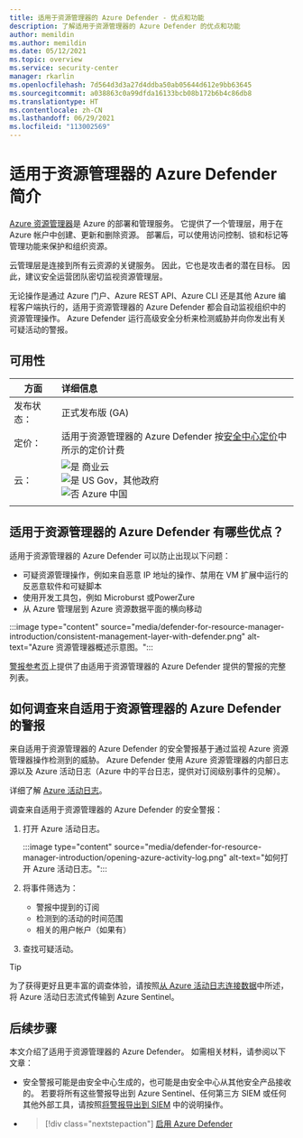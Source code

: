```yaml
---
title: 适用于资源管理器的 Azure Defender - 优点和功能
description: 了解适用于资源管理器的 Azure Defender 的优点和功能
author: memildin
ms.author: memildin
ms.date: 05/12/2021
ms.topic: overview
ms.service: security-center
manager: rkarlin
ms.openlocfilehash: 7d564d3d3a27d4ddba50ab05644d612e9bb63645
ms.sourcegitcommit: a038863c0a99dfda16133bcb08b172b6b4c86db8
ms.translationtype: HT
ms.contentlocale: zh-CN
ms.lasthandoff: 06/29/2021
ms.locfileid: "113002569"
---
```

# <a name="introduction-to-azure-defender-for-resource-manager"></a>适用于资源管理器的 Azure Defender 简介

[Azure 资源管理器](../azure-resource-manager/management/overview.md)是 Azure 的部署和管理服务。 它提供了一个管理层，用于在 Azure 帐户中创建、更新和删除资源。 部署后，可以使用访问控制、锁和标记等管理功能来保护和组织资源。

云管理层是连接到所有云资源的关键服务。 因此，它也是攻击者的潜在目标。 因此，建议安全运营团队密切监视资源管理层。 

无论操作是通过 Azure 门户、Azure REST API、Azure CLI 还是其他 Azure 编程客户端执行的，适用于资源管理器的 Azure Defender 都会自动监视组织中的资源管理操作。 Azure Defender 运行高级安全分析来检测威胁并向你发出有关可疑活动的警报。

## <a name="availability"></a>可用性

|方面|详细信息|
|----|:----|
|发布状态：|正式发布版 (GA)|
|定价：|适用于资源管理器的 Azure Defender 按[安全中心定价](https://azure.microsoft.com/pricing/details/security-center/)中所示的定价计费|
|云：|![是](./media/icons/yes-icon.png) 商业云<br>![是](./media/icons/yes-icon.png) US Gov，其他政府<br>![否](./media/icons/no-icon.png) Azure 中国|
|||

## <a name="what-are-the-benefits-of-azure-defender-for-resource-manager"></a>适用于资源管理器的 Azure Defender 有哪些优点？

适用于资源管理器的 Azure Defender 可以防止出现以下问题：

- 可疑资源管理操作，例如来自恶意 IP 地址的操作、禁用在 VM 扩展中运行的反恶意软件和可疑脚本
- 使用开发工具包，例如 Microburst 或PowerZure
- 从 Azure 管理层到 Azure 资源数据平面的横向移动

:::image type="content" source="media/defender-for-resource-manager-introduction/consistent-management-layer-with-defender.png" alt-text="Azure 资源管理器概述示意图。":::

[警报参考页](alerts-reference.md#alerts-resourcemanager)上提供了由适用于资源管理器的 Azure Defender 提供的警报的完整列表。


 ## <a name="how-to-investigate-alerts-from-azure-defender-for-resource-manager"></a>如何调查来自适用于资源管理器的 Azure Defender 的警报

来自适用于资源管理器的 Azure Defender 的安全警报基于通过监视 Azure 资源管理器操作检测到的威胁。 Azure Defender 使用 Azure 资源管理器的内部日志源以及 Azure 活动日志（Azure 中的平台日志，提供对订阅级别事件的见解）。

详细了解 [Azure 活动日志](../azure-monitor/essentials/activity-log.md)。

调查来自适用于资源管理器的 Azure Defender 的安全警报：

1. 打开 Azure 活动日志。

    :::image type="content" source="media/defender-for-resource-manager-introduction/opening-azure-activity-log.png" alt-text="如何打开 Azure 活动日志。":::

1. 将事件筛选为：
    - 警报中提到的订阅
    - 检测到的活动的时间范围
    - 相关的用户帐户（如果有）

1. 查找可疑活动。

> [!TIP]
> 为了获得更好且更丰富的调查体验，请按照[从 Azure 活动日志连接数据](../sentinel/connect-azure-activity.md)中所述，将 Azure 活动日志流式传输到 Azure Sentinel。



## <a name="next-steps"></a>后续步骤

本文介绍了适用于资源管理器的 Azure Defender。 如需相关材料，请参阅以下文章： 

- 安全警报可能是由安全中心生成的，也可能是由安全中心从其他安全产品接收的。 若要将所有这些警报导出到 Azure Sentinel、任何第三方 SIEM 或任何其他外部工具，请按照[将警报导出到 SIEM](continuous-export.md) 中的说明操作。

- > [!div class="nextstepaction"]
    > [启用 Azure Defender](enable-azure-defender.md)
